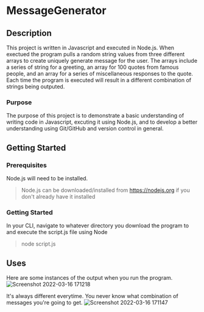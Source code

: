 # MessageGenerator

## Description
This project is written in Javascript and executed in Node.js. When exectued the program pulls a random string values from three different arrays to create uniquely generate message for the user. The arrays include a series of string for a greeting, an array for 100 quotes from famous people, and an array for a series of miscellaneous responses to the quote. Each time the program is executed will result in a different combination of strings being outputed.

### Purpose
The purpose of this project is to demonstrate a basic understanding of writing code in Javascript, excuting it using Node.js, and to develop a better understanding using Git/GitHub and version control in general. 

## Getting Started

### Prerequisites
Node.js will need to be installed. 
> Node.js can be downloaded/installed from https://nodejs.org if you don't already have it installed

### Getting Started
In your CLI, navigate to whatever directory you download the program to and execute the script.js file using Node
>node script.js

## Uses
Here are some instances of the output when you run the program.
![Screenshot 2022-03-16 171218](https://user-images.githubusercontent.com/101427211/158700216-2f9c6cd7-3362-4e66-8bf8-691907285942.png)

It's always different everytime. You never know what combination of messages you're going to get.
![Screenshot 2022-03-16 171147](https://user-images.githubusercontent.com/101427211/158700333-9a56f01c-a30d-4a5c-b575-c8a5abcd3126.png)
